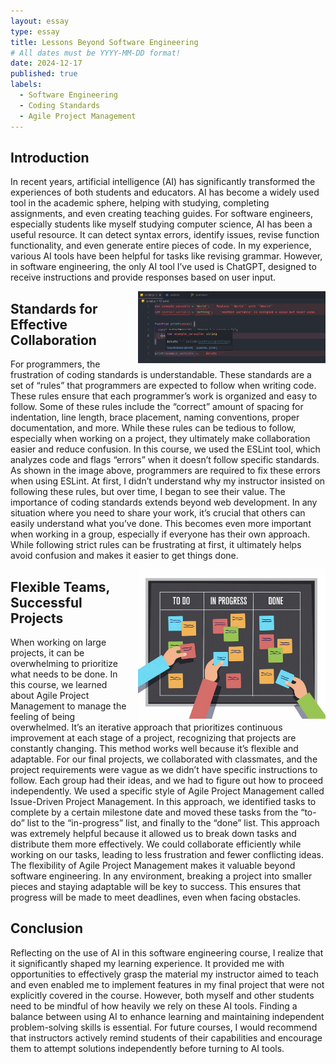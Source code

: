 ```yaml
---
layout: essay
type: essay
title: Lessons Beyond Software Engineering
# All dates must be YYYY-MM-DD format!
date: 2024-12-17
published: true
labels:
  - Software Engineering
  - Coding Standards
  - Agile Project Management
---
```


## Introduction
In recent years, artificial intelligence (AI) has significantly transformed the experiences of both students and educators. AI has become a widely used tool in the academic sphere, helping with studying, completing assignments, and even creating teaching guides. For software engineers, especially students like myself studying computer science, AI has been a useful resource. It can detect syntax errors, identify issues, revise function functionality, and even generate entire pieces of code. In my experience, various AI tools have been helpful for tasks like revising grammar. However, in software engineering, the only AI tool I’ve used is ChatGPT, designed to receive instructions and provide responses based on user input.

<img width="300px" style="float: right; margin-left: 1rem;" class="rounded" src="../img/eslint.png">

## Standards for Effective Collaboration
For programmers, the frustration of coding standards is understandable. These standards are a set of “rules” that programmers are expected to follow when writing code. These rules ensure that each programmer’s work is organized and easy to follow. Some of these rules include the “correct” amount of spacing for indentation, line length, brace placement, naming conventions, proper documentation, and more. While these rules can be tedious to follow, especially when working on a project, they ultimately make collaboration easier and reduce confusion. In this course, we used the ESLint tool, which analyzes code and flags “errors” when it doesn’t follow specific standards. As shown in the image above, programmers are required to fix these errors when using ESLint. At first, I didn’t understand why my instructor insisted on following these rules, but over time, I began to see their value. The importance of coding standards extends beyond web development. In any situation where you need to share your work, it’s crucial that others can easily understand what you’ve done. This becomes even more important when working in a group, especially if everyone has their own approach. While following strict rules can be frustrating at first, it ultimately helps avoid confusion and makes it easier to get things done.

<img width="300px" style="float: right; margin-left: 1rem;" class="rounded" src="../img/to-do.png">

## Flexible Teams, Successful Projects
When working on large projects, it can be overwhelming to prioritize what needs to be done. In this course, we learned about Agile Project Management to manage the feeling of being overwhelmed. It’s an iterative approach that prioritizes continuous improvement at each stage of a project, recognizing that projects are constantly changing. This method works well because it’s flexible and adaptable. For our final projects, we collaborated with classmates, and the project requirements were vague as we didn’t have specific instructions to follow. Each group had their ideas, and we had to figure out how to proceed independently. We used a specific style of Agile Project Management called Issue-Driven Project Management. In this approach, we identified tasks to complete by a certain milestone date and moved these tasks from the “to-do” list to the “in-progress” list, and finally to the “done” list. This approach was extremely helpful because it allowed us to break down tasks and distribute them more effectively. We could collaborate efficiently while working on our tasks, leading to less frustration and fewer conflicting ideas. The flexibility of Agile Project Management makes it valuable beyond software engineering. In any environment, breaking a project into smaller pieces and staying adaptable will be key to success. This ensures that progress will be made to meet deadlines, even when facing obstacles.

## Conclusion
Reflecting on the use of AI in this software engineering course, I realize that it significantly shaped my learning experience. It provided me with opportunities to effectively grasp the material my instructor aimed to teach and even enabled me to implement features in my final project that were not explicitly covered in the course. However, both myself and other students need to be mindful of how heavily we rely on these AI tools. Finding a balance between using AI to enhance learning and maintaining independent problem-solving skills is essential. For future courses, I would recommend that instructors actively remind students of their capabilities and encourage them to attempt solutions independently before turning to AI tools.
